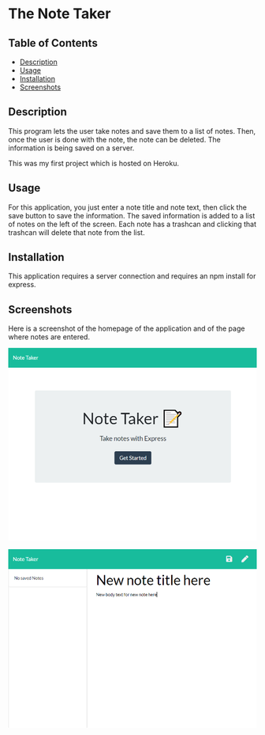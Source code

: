 # The Note Taker

## Table of Contents
* [Description](#description)
* [Usage](#usage)
* [Installation](#installation)
* [Screenshots](#screenshots)

## Description
This program lets the user take notes and save them to a list of notes. Then, once the user is done with the note, the note can be deleted. The information is being saved on a server. 

This was my first project which is hosted on Heroku. 

## Usage
For this application, you just enter a note title and note text, then click the save button to save the information. The saved information is added to a list of notes on the left of the screen. Each note has a trashcan and clicking that trashcan will delete that note from the list. 

## Installation
This application requires a server connection and requires an npm install for express. 

## Screenshots
Here is a screenshot of the homepage of the application and of the page where notes are entered.

![note homepage](./assets/Note-Taker_homepage.PNG)

![new note](./assets/Note-Taker_new-note.PNG)